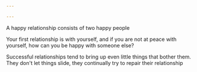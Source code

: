 ```yaml
---

---
```


A happy relationship consists of two happy people

Your first relationship is with yourself, and if you are not at peace with yourself, how can you be happy with someone else?

Successful relationships tend to bring up even little things that bother them. They don't let things slide, they continually try to repair their relationship
